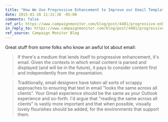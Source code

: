 ```yaml
---
title: "How We Use Progressive Enhancement to Improve our Email Templates"
date: 2015-01-26 11:31:38 -05:00
comments: false
ref_url: https://www.campaignmonitor.com/blog/post/4401/progressive-enhancement-in-email
in_reply_to: https://www.campaignmonitor.com/blog/post/4401/progressive-enhancement-in-email
ref_source: Campaign Monitor Blog
---
```


Great stuff from some folks who know an awful lot about email:

> If there's a medium that lends itself to progressive enhancement, it's email. Given the contexts in which email content is parsed and displayed (and will be in the future), it pays to consider content first and independently from the presentation.

> Traditionally, email designers have taken all sorts of scrappy approaches to ensuring that text in email "looks the same across all clients". Your Gmail experience should be the same as your Outlook experience and so-forth. I'd argue that "reading the same across all clients" is vastly more important and that when possible, visually lovely flourishes should be added, for the environments that support them.